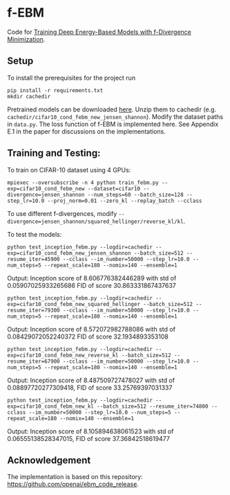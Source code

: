 # f-EBM

Code for [Training Deep Energy-Based Models with f-Divergence Minimization](https://arxiv.org/pdf/2003.03463.pdf).

## Setup

To install the prerequisites for the project run 
```
pip install -r requirements.txt
mkdir cachedir
```

Pretrained models can be downloaded [here](https://drive.google.com/file/d/183zXzbIu_cY6r7eb_aQ3glWxHo9Tc1ML/view?usp=sharing). 
Unzip them to cachedir (e.g. `cachedir/cifar10_cond_febm_new_jensen_shannon`). Modify the dataset paths in `data.py`.
The loss function of f-EBM is implemented here. See Appendix E.1 in the paper for discussions on the implementations.

## Training and Testing:

To train on CIFAR-10 dataset using 4 GPUs:
```
mpiexec --oversubscribe -n 4 python train_febm.py --exp=cifar10_cond_febm_new --dataset=cifar10 --divergence=jensen_shannon --num_steps=60 --batch_size=128 --step_lr=10.0 --proj_norm=0.01 --zero_kl --replay_batch --cclass
```
To use different f-divergences, modify `--divergence=jensen_shannon/squared_hellinger/reverse_kl/kl`.

To test the models:
```
python test_inception_febm.py --logdir=cachedir --exp=cifar10_cond_febm_new_jensen_shannon --batch_size=512 --resume_iter=45900 --cclass --im_number=50000 --step_lr=10.0 --num_steps=5 --repeat_scale=180 --nomix=140 --ensemble=1
```
Output: Inception score of 8.606776382446289 with std of 0.05907025933265686 FID of score 30.863331867437637

```
python test_inception_febm.py --logdir=cachedir --exp=cifar10_cond_febm_new_squared_hellinger --batch_size=512 --resume_iter=79300 --cclass --im_number=50000 --step_lr=10.0 --num_steps=5 --repeat_scale=180 --nomix=140 --ensemble=1
```
Output: Inception score of 8.572072982788086 with std of 0.08429072052240372 FID of score 32.1934893353108

```
python test_inception_febm.py --logdir=cachedir --exp=cifar10_cond_febm_new_reverse_kl --batch_size=512 --resume_iter=67900 --cclass --im_number=50000 --step_lr=10.0 --num_steps=5 --repeat_scale=180 --nomix=140 --ensemble=1
```
Output: Inception score of 8.487509727478027 with std of 0.08897720277309418, FID of score 33.25769397031337

```
python test_inception_febm.py --logdir=cachedir --exp=cifar10_cond_febm_new_kl --batch_size=512 --resume_iter=74800 --cclass --im_number=50000 --step_lr=10.0 --num_steps=5 --repeat_scale=180 --nomix=140 --ensemble=1
```
Output: Inception score of 8.105894638061523 with std of 0.06555138528347015, FID of score 37.36842518619477

## Acknowledgement
The implementation is based on this repository: https://github.com/openai/ebm_code_release.